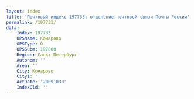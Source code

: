```yaml
---
layout: index
title: 'Почтовый индекс 197733: отделение почтовой связи Почты России'
permalink: /197733/
data:
    Index: 197733
    OPSName: Комарово
    OPSType: О
    OPSSubm: 197000
    Region: Санкт-Петербург
    Autonom: ''
    Area: ''
    City: Комарово
    City1: ''
    ActDate: '20091030'
    IndexOld: ''
---
```

